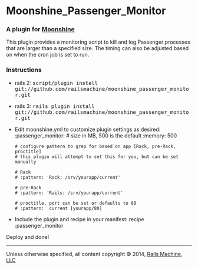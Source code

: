 # Moonshine_Passenger_Monitor

### A plugin for [Moonshine](http://github.com/railsmachine/moonshine)

This plugin provides a monitoring script to kill and log Passenger processes that are larger
than a specified size. The timing can also be adjusted based on when the cron job is set to run.

### Instructions

* rails 2: <tt>script/plugin install git://github.com/railsmachine/moonshine_passenger_monitor.git</tt>
* rails 3: <tt>rails plugin install git://github.com/railsmachine/moonshine_passenger_monitor.git</tt>

* Edit moonshine.yml to customize plugin settings as desired:
    :passenger_monitor:
      # size in MB, 500 is the default
      :memory: 500
      
      # configure pattern to grep for based on app [Rack, pre-Rack, proctitle]
      # this plugin will attempt to set this for you, but can be set manually
      
      # Rack
      # :pattern: 'Rack: /srv/yourapp/current'
      
      # pre-Rack
      # :pattern: 'Rails: /srv/yourapp/current'
      
      # proctitle, port can be set or defaults to 80
      # :pattern:  current [yourapp/80]

* Include the plugin and recipe in your manifest:
    recipe :passenger_monitor
    
Deploy and done!

***

Unless otherwise specified, all content copyright &copy; 2014, [Rails Machine, LLC](http://railsmachine.com)

